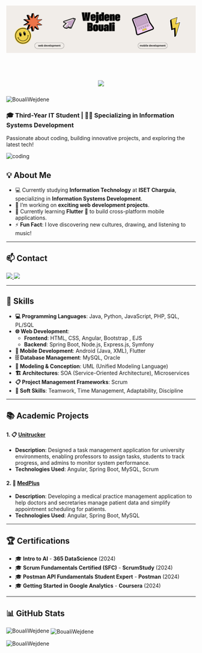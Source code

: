 <img  src="https://github.com/BoualiWejdene/BoualiWejdene/raw/main/img.png"  style="margin-bottom: 20px;" />

<h1 align="center">
    <img src="https://readme-typing-svg.herokuapp.com/?font=Righteous&size=35&center=false&vCenter=truewidth=500&height=70&duration=4000&lines=Hi👋;+I'm+Wejdene+BOUALI+!;&color=c5a5c6" />
</h1>
<p align="left"> <img src="https://komarev.com/ghpvc/?username=BoualiWejdene&label=Profile%20views&color=0e75b6&style=flat" alt="BoualiWejdene" /> </p>
<h3>🎓 Third-Year IT Student | 👩‍💻 Specializing in Information Systems Development</h3>
<p>Passionate about coding, building innovative projects, and exploring the latest tech!</p>
<img  alt = "coding" width = "400" src = "https://media.tenor.com/IF2JdxzmyN4AAAAi/coding-girl.gif" 
<hr/>

## 💡 About Me

- 💻 Currently studying **Information Technology** at **ISET Charguia**, specializing in **Information Systems Development**.
- 🔭 I’m working on **exciting web development projects**.
- 🌱 Currently learning **Flutter** 📱 to build cross-platform mobile applications.
- ⚡ **Fun Fact**: I love discovering new cultures, drawing, and listening to music!
  
<hr/> 

## 📫 Contact

<div> 
  <a href="mailto:wejdenebouali.wb@gmail.com">
    <img src="https://img.shields.io/badge/Gmail-333333?style=for-the-badge&logo=gmail&logoColor=red" />
  </a>
  <a href="https://linkedin.com/in/wejdeneBouali" target="_blank">
    <img src="https://img.shields.io/badge/LinkedIn-0077B5?style=for-the-badge&logo=linkedin&logoColor=white" target="_blank" />
  </a>
</div>

 <hr/>

## 🔧 Skills

- **💻 Programming Languages**: Java, Python, JavaScript, PHP, SQL, PL/SQL  
- **🌐 Web Development**:  
  - **Frontend**: HTML, CSS, Angular, Bootstrap , EJS  
  - **Backend**: Spring Boot, Node.js, Express.js, Symfony  
- **📱 Mobile Development**: Android (Java, XML), Flutter  
- **🗄️ Database Management**: MySQL, Oracle  
- **🧰 Modeling & Conception**: UML (Unified Modeling Language)  
- **🏗️ Architectures**: SOA (Service-Oriented Architecture), Microservices  
- **📋 Project Management Frameworks**: Scrum  
- **🤝 Soft Skills**: Teamwork, Time Management, Adaptability, Discipline

 <hr/>
 
## 📚 Academic Projects

#### 1. 📋 **[Unitrucker](https://github.com/BoualiWejdene/Unitrucker)**
- **Description**: Designed a task management application for university environments, enabling professors to assign tasks, students to track progress, and admins to monitor system performance.
- **Technologies Used**: Angular, Spring Boot, MySQL, Scrum

#### 2. 🏥 **[MedPlus](https://github.com/BoualiWejdene/Projet_MedPlus)**
- **Description**: Developing a medical practice management application to help doctors and secretaries manage patient data and simplify appointment scheduling for patients.
- **Technologies Used**: Angular, Spring Boot, MySQL

 <hr/>

 ## 🏆 Certifications
 
- 🎓 **Intro to AI** - **365 DataScience** (2024)
- 🎓 **Scrum Fundamentals Certified (SFC)** - **ScrumStudy** (2024)
- 🎓 **Postman API Fundamentals Student Expert** - **Postman** (2024)
- 🎓 **Getting Started in Google Analytics** - **Coursera** (2024)

 <hr/>
 
## 📊 GitHub Stats

<p><img align="left" src="https://github-readme-stats.vercel.app/api/top-langs?username=BoualiWejdene&show_icons=true&locale=en&layout=compact" alt="BoualiWejdene" /></p>

<p>&nbsp;<img align="center" src="https://github-readme-stats.vercel.app/api?username=BoualiWejdene&show_icons=true&locale=en" alt="BoualiWejdene" /></p>
<p><img align="center" src="https://github-readme-streak-stats.herokuapp.com/?user=BoualiWejdene&" alt="BoualiWejdene" /></p>
